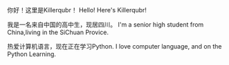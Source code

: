 你好！这里是Killerqubr！
Hello! Here's Killerqubr!

我是一名来自中国的高中生，现居四川。
I'm a senior high student from China,living in the SiChuan Provice.

热爱计算机语言，现在正在学习Python.
I love computer language, and on the Python Learning.